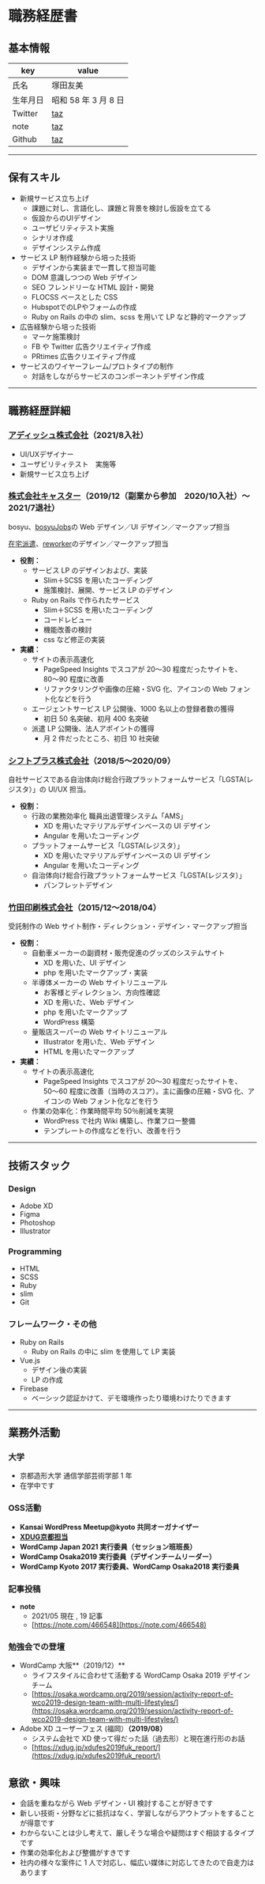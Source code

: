 # 職務経歴書

## 基本情報

|key|value|
|---|---|
|氏名|塚田友美|
|生年月日|昭和 58 年 3 月 8 日|
|Twitter|[taz](https://twitter.com/466548)|
|note|[taz](https://note.com/466548)|
|Github|[taz](https://github.com/466548)|

---

## 保有スキル
- 新規サービス立ち上げ
  - 課題に対し、言語化し、課題と背景を検討し仮設を立てる
  - 仮設からのUIデザイン
  - ユーザビリティテスト実施
  - シナリオ作成
  - デザインシステム作成
- サービス LP 制作経験から培った技術
  - デザインから実装まで一貫して担当可能
  - DOM 意識しつつの Web デザイン
  - SEO フレンドリーな HTML 設計・開発
  - FLOCSS ベースとした CSS
  - HubspotでのLPやフォームの作成
  - Ruby on Rails の中の slim、scss を用いて LP など静的マークアップ
- 広告経験から培った技術
  - マーケ施策検討
  - FB や Twitter 広告クリエイティブ作成
  - PRtimes 広告クリエイティブ作成
- サービスのワイヤーフレーム/プロトタイプの制作
  - 対話をしながらサービスのコンポーネントデザイン作成

---

## 職務経歴詳細
### [アディッシュ株式会社](https://www.adish.co.jp/)（2021/8入社）
- UI/UXデザイナー
- ユーザビリティテスト　実施等
- 新規サービス立ち上げ

### [株式会社キャスター](https://caster.co.jp/)（2019/12（副業から参加　2020/10入社）〜2021/7退社）

bosyu、[bosyuJobs](http://jobs.bosyu.me/)の Web デザイン／UI デザイン／マークアップ担当

[在宅派遣](https://www.zaitakuhaken.com/)、[reworker](https://www.reworker.jp/agent)のデザイン／マークアップ担当

- **役割：**
    - サービス LP のデザインおよび、実装
      - Slim＋SCSS を用いたコーディング
      - 施策検討、展開、サービス LP のデザイン
    - Ruby on Rails で作られたサービス
      - Slim＋SCSS を用いたコーディング
      - コードレビュー
      - 機能改善の検討
      - css など修正の実装
- **実績：**
    - サイトの表示高速化
      - PageSpeed Insights でスコアが 20〜30 程度だったサイトを、80〜90 程度に改善
      - リファクタリングや画像の圧縮・SVG 化、アイコンの Web フォント化などを行う
    - エージェントサービス LP 公開後、1000 名以上の登録者数の獲得
      - 初日 50 名突破、初月 400 名突破
    - 派遣 LP 公開後、法人アポイントの獲得
      - 月 2 件だったところ、初日 10 社突破

### [シフトプラス株式会社](https://www.shiftplus.co.jp/)（2018/5〜2020/09）

自社サービスである自治体向け総合行政プラットフォームサービス「LGSTA(レジスタ）」の UI/UX 担当。

- **役割：**
    - 行政の業務効率化 職員出退管理システム「AMS」
      - XD を用いたマテリアルデザインベースの UI デザイン
      - Angular を用いたコーディング
    - プラットフォームサービス「LGSTA(レジスタ）」
      - XD を用いたマテリアルデザインベースの UI デザイン
      - Angular を用いたコーディング
    - 自治体向け総合行政プラットフォームサービス「LGSTA(レジスタ）」
      - パンフレットデザイン

### [竹田印刷株式会社](https://www.takeda-prn.co.jp/)（2015/12〜2018/04）

受託制作の Web サイト制作・ディレクション・デザイン・マークアップ担当

- **役割：**
    - 自動車メーカーの副資材・販売促進のグッズのシステムサイト
      - XD を用いた、UI デザイン  
      - php を用いたマークアップ・実装
    - 半導体メーカーの Web サイトリニューアル
      - お客様とディレクション、方向性確認
      - XD を用いた、Web デザイン  
      - php を用いたマークアップ
      - WordPress 構築
    - 量販店スーパーの Web サイトリニューアル
      - Illustrator を用いた、Web デザイン  
      - HTML を用いたマークアップ
- **実績：**
    - サイトの表示高速化
      - PageSpeed Insights でスコアが 20〜30 程度だったサイトを、50〜60 程度に改善（当時のスコア）。主に画像の圧縮・SVG 化、アイコンの Web フォント化などを行う
    - 作業の効率化：作業時間平均 50％削減を実現
      - WordPress で社内 Wiki 構築し、作業フロー整備
      - テンプレートの作成などを行い、改善を行う

---
## 技術スタック
### Design
- Adobe XD
- Figma
- Photoshop
- Illustrator

### Programming
- HTML
- SCSS
- Ruby
- slim
- Git
### フレームワーク・その他
- Ruby on Rails
  -  Ruby on Rails の中に slim を使用して LP 実装
- Vue.js
  -  デザイン後の実装
  - LP の作成
- Firebase
  -  ベーシック認証かけて、デモ環境作ったり環境わけたりできます

---
## 業務外活動
### 大学

 - 京都造形大学 通信学部芸術学部 1 年
  - 在学中です

### OSS活動

- **Kansai WordPress Meetup@kyoto 共同オーガナイザー**
- **[XDUG京都担当](https://xdug.jp/kyoto/)**
- **WordCamp Japan 2021 実行委員（セッション班班長）**
- **WordCamp Osaka2019 実行委員（デザインチームリーダー）**
- **WordCamp Kyoto 2017 実行委員、WordCamp Osaka2018 実行委員**
### 記事投稿

- **note**
    - 2021/05 現在 , 19 記事
    - [https://note.com/466548](https://note.com/466548)

### 勉強会での登壇

- WordCamp 大阪**（2019/12）**
    - ライフスタイルに合わせて活動する WordCamp Osaka 2019 デザインチーム
    - [https://osaka.wordcamp.org/2019/session/activity-report-of-wco2019-design-team-with-multi-lifestyles/](https://osaka.wordcamp.org/2019/session/activity-report-of-wco2019-design-team-with-multi-lifestyles/)
- Adobe XD ユーザーフェス (福岡）**（2019/08）**
    - システム会社で XD 使って得だった話（過去形）と現在進行形のお話
    - [https://xdug.jp/xdufes2019fuk_report/](https://xdug.jp/xdufes2019fuk_report/)

##  意欲・興味
- 会話を重ねながら Web デザイン・UI 検討することが好きです
- 新しい技術・分野などに抵抗はなく、学習しながらアウトプットをすることが得意です
- わからないことは少し考えて、厳しそうな場合や疑問はすぐ相談するタイプです
- 作業の効率化および整備がすきです
- 社内の様々な案件に 1 人で対応し、幅広い媒体に対応してきたので自走力はあります
